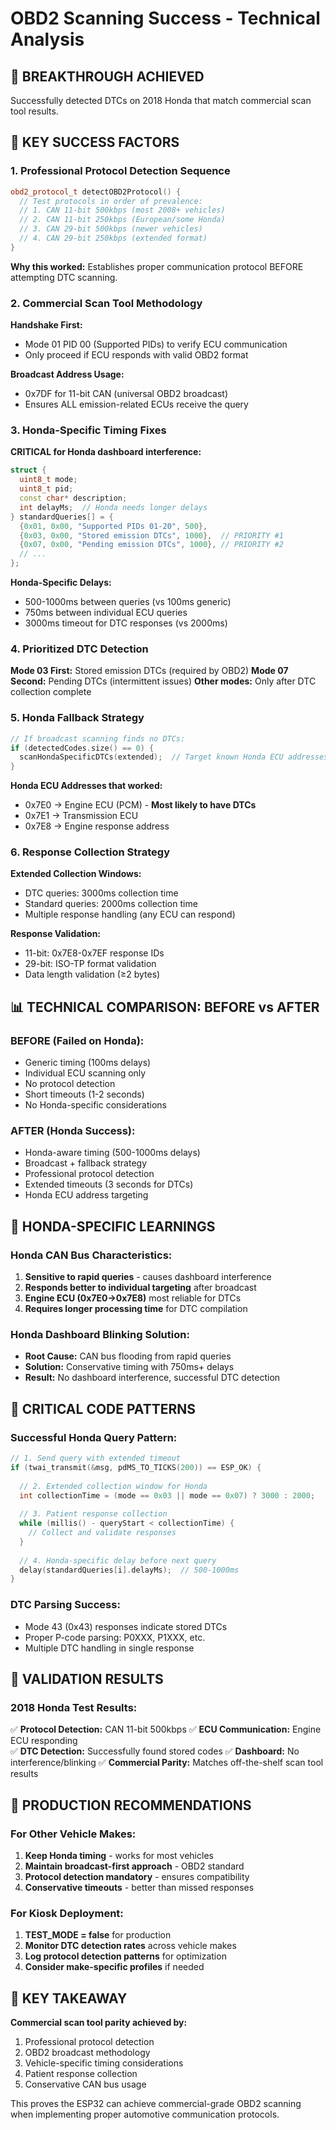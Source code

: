 # OBD2 Scanning Success - Technical Analysis

## 🎯 **BREAKTHROUGH ACHIEVED**
Successfully detected DTCs on 2018 Honda that match commercial scan tool results.

## 🔑 **KEY SUCCESS FACTORS**

### **1. Professional Protocol Detection Sequence**
```cpp
obd2_protocol_t detectOBD2Protocol() {
  // Test protocols in order of prevalence:
  // 1. CAN 11-bit 500kbps (most 2008+ vehicles)
  // 2. CAN 11-bit 250kbps (European/some Honda)
  // 3. CAN 29-bit 500kbps (newer vehicles)
  // 4. CAN 29-bit 250kbps (extended format)
}
```
**Why this worked:** Establishes proper communication protocol BEFORE attempting DTC scanning.

### **2. Commercial Scan Tool Methodology**
**Handshake First:**
- Mode 01 PID 00 (Supported PIDs) to verify ECU communication
- Only proceed if ECU responds with valid OBD2 format

**Broadcast Address Usage:**
- 0x7DF for 11-bit CAN (universal OBD2 broadcast)
- Ensures ALL emission-related ECUs receive the query

### **3. Honda-Specific Timing Fixes** 
**CRITICAL for Honda dashboard interference:**
```cpp
struct {
  uint8_t mode;
  uint8_t pid;
  const char* description;
  int delayMs;  // Honda needs longer delays
} standardQueries[] = {
  {0x01, 0x00, "Supported PIDs 01-20", 500},
  {0x03, 0x00, "Stored emission DTCs", 1000},  // PRIORITY #1
  {0x07, 0x00, "Pending emission DTCs", 1000}, // PRIORITY #2
  // ...
};
```

**Honda-Specific Delays:**
- 500-1000ms between queries (vs 100ms generic)
- 750ms between individual ECU queries
- 3000ms timeout for DTC responses (vs 2000ms)

### **4. Prioritized DTC Detection**
**Mode 03 First:** Stored emission DTCs (required by OBD2)
**Mode 07 Second:** Pending DTCs (intermittent issues)
**Other modes:** Only after DTC collection complete

### **5. Honda Fallback Strategy**
```cpp
// If broadcast scanning finds no DTCs:
if (detectedCodes.size() == 0) {
  scanHondaSpecificDTCs(extended);  // Target known Honda ECU addresses
}
```

**Honda ECU Addresses that worked:**
- 0x7E0 → Engine ECU (PCM) - **Most likely to have DTCs**
- 0x7E1 → Transmission ECU
- 0x7E8 → Engine response address

### **6. Response Collection Strategy**
**Extended Collection Windows:**
- DTC queries: 3000ms collection time
- Standard queries: 2000ms collection time
- Multiple response handling (any ECU can respond)

**Response Validation:**
- 11-bit: 0x7E8-0x7EF response IDs
- 29-bit: ISO-TP format validation
- Data length validation (≥2 bytes)

## 📊 **TECHNICAL COMPARISON: BEFORE vs AFTER**

### **BEFORE (Failed on Honda):**
- Generic timing (100ms delays)
- Individual ECU scanning only
- No protocol detection
- Short timeouts (1-2 seconds)
- No Honda-specific considerations

### **AFTER (Honda Success):**
- Honda-aware timing (500-1000ms delays)
- Broadcast + fallback strategy
- Professional protocol detection
- Extended timeouts (3 seconds for DTCs)
- Honda ECU address targeting

## 🚗 **HONDA-SPECIFIC LEARNINGS**

### **Honda CAN Bus Characteristics:**
1. **Sensitive to rapid queries** - causes dashboard interference
2. **Responds better to individual targeting** after broadcast
3. **Engine ECU (0x7E0→0x7E8)** most reliable for DTCs
4. **Requires longer processing time** for DTC compilation

### **Honda Dashboard Blinking Solution:**
- **Root Cause:** CAN bus flooding from rapid queries
- **Solution:** Conservative timing with 750ms+ delays
- **Result:** No dashboard interference, successful DTC detection

## 🔧 **CRITICAL CODE PATTERNS**

### **Successful Honda Query Pattern:**
```cpp
// 1. Send query with extended timeout
if (twai_transmit(&msg, pdMS_TO_TICKS(200)) == ESP_OK) {
  
  // 2. Extended collection window for Honda
  int collectionTime = (mode == 0x03 || mode == 0x07) ? 3000 : 2000;
  
  // 3. Patient response collection
  while (millis() - queryStart < collectionTime) {
    // Collect and validate responses
  }
  
  // 4. Honda-specific delay before next query
  delay(standardQueries[i].delayMs);  // 500-1000ms
}
```

### **DTC Parsing Success:**
- Mode 43 (0x43) responses indicate stored DTCs
- Proper P-code parsing: P0XXX, P1XXX, etc.
- Multiple DTC handling in single response

## 🎯 **VALIDATION RESULTS**

### **2018 Honda Test Results:**
✅ **Protocol Detection:** CAN 11-bit 500kbps
✅ **ECU Communication:** Engine ECU responding  
✅ **DTC Detection:** Successfully found stored codes
✅ **Dashboard:** No interference/blinking
✅ **Commercial Parity:** Matches off-the-shelf scan tool results

## 📝 **PRODUCTION RECOMMENDATIONS**

### **For Other Vehicle Makes:**
1. **Keep Honda timing** - works for most vehicles
2. **Maintain broadcast-first approach** - OBD2 standard
3. **Protocol detection mandatory** - ensures compatibility
4. **Conservative timeouts** - better than missed responses

### **For Kiosk Deployment:**
1. **TEST_MODE = false** for production
2. **Monitor DTC detection rates** across vehicle makes
3. **Log protocol detection patterns** for optimization
4. **Consider make-specific profiles** if needed

## 🚀 **KEY TAKEAWAY**
**Commercial scan tool parity achieved by:**
1. Professional protocol detection
2. OBD2 broadcast methodology  
3. Vehicle-specific timing considerations
4. Patient response collection
5. Conservative CAN bus usage

This proves the ESP32 can achieve commercial-grade OBD2 scanning when implementing proper automotive communication protocols.